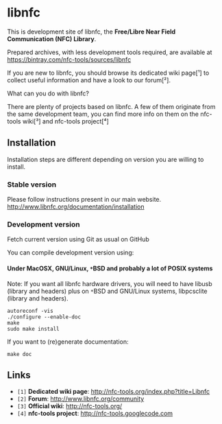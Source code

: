 # libnfc #
This is development site of libnfc, the **Free/Libre Near Field Communication (NFC) Library**.

Prepared archives, with less development tools required, are available at https://bintray.com/nfc-tools/sources/libnfc

If you are new to libnfc, you should browse its dedicated wiki page[¹] to collect useful information and have a look to our forum[²].

What can you do with libnfc?

There are plenty of projects based on libnfc.
A few of them originate from the same development team, you can find more info on them on the nfc-tools wiki[³] and nfc-tools project[⁴]

## Installation ##
Installation steps are different depending on version you are willing to install.

### Stable version ###
Please follow instructions present in our main website.
http://www.libnfc.org/documentation/installation

### Development version ###
Fetch current version using Git as usual on GitHub

You can compile development version using:
#### Under MacOSX, GNU/Linux, `*`BSD and probably a lot of POSIX systems ####
Note: If you want all libnfc hardware drivers, you will need to have libusb (library and headers) plus on `*`BSD and GNU/Linux systems, libpcsclite (library and headers).

```
autoreconf -vis
./configure --enable-doc
make
sudo make install
```

If you want to (re)generate documentation:
```
make doc
```

## Links ##
  * `[1]` **Dedicated wiki page**: http://nfc-tools.org/index.php?title=Libnfc
  * `[2]` **Forum**: http://www.libnfc.org/community
  * `[3]` **Official wiki**: http://nfc-tools.org/
  * `[4]` **nfc-tools project**: http://nfc-tools.googlecode.com
